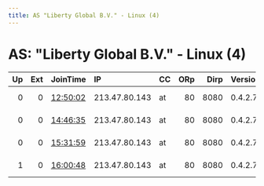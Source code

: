 ```yaml
---
title: AS "Liberty Global B.V." - Linux (4)
---
```


# AS: "Liberty Global B.V." - Linux (4)

|   Up |   Ext | JoinTime                                                                                            | IP            | CC   |   ORp |   Dirp | Version   | Contact                   | Nickname   |   eFamMembers |
|-----:|------:|:----------------------------------------------------------------------------------------------------|:--------------|:-----|------:|-------:|:----------|:--------------------------|:-----------|--------------:|
|    0 |     0 | [12:50:02](https://metrics.torproject.org/rs.html#details/C1AA205BCEEBD09DAF85A6D6EDAFABA3B0D58471) | 213.47.80.143 | at   |    80 |   8080 | 0.4.2.7   | https://sebastian-elisa-p | bauhaus    |             1 |
|    0 |     0 | [14:46:35](https://metrics.torproject.org/rs.html#details/8A78CCD85CACFDE7948FB3F52BB59D1698CFE51D) | 213.47.80.143 | at   |    80 |   8080 | 0.4.2.7   | https://sebastian-elisa-p | bauhaus    |             1 |
|    0 |     0 | [15:31:59](https://metrics.torproject.org/rs.html#details/CBFA64A3E5BBC869CC7CF5264B7531B1E0910D2D) | 213.47.80.143 | at   |    80 |   8080 | 0.4.2.7   | https://sebastian-elisa-p | bauhaus    |             1 |
|    1 |     0 | [16:00:48](https://metrics.torproject.org/rs.html#details/1D9992A33D4D3076FD8888A65309F5FC8F346F1C) | 213.47.80.143 | at   |    80 |   8080 | 0.4.2.7   | https://sebastian-elisa-p | bauhaus    |             7 |
